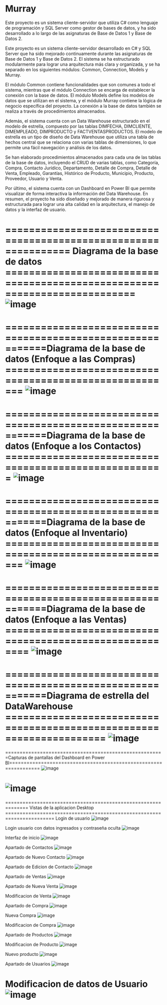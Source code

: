 # Murray

Este proyecto es un sistema cliente-servidor que utiliza C# como lenguaje de programación y SQL Server como gestor de bases de datos, y ha sido desarrollado a lo largo de las asignaturas de Base de Datos 1 y Base de Datos 2. 

Este proyecto es un sistema cliente-servidor desarrollado en C# y SQL Server que ha sido mejorado continuamente durante las asignaturas de Base de Datos 1 y Base de Datos 2. El sistema se ha estructurado modularmente para lograr una arquitectura más clara y organizada, y se ha separado en los siguientes módulos: Common, Connection, Models y Murray.

El módulo Common contiene funcionalidades que son comunes a todo el sistema, mientras que el módulo Connection se encarga de establecer la conexión con la base de datos. El módulo Models define los modelos de datos que se utilizan en el sistema, y el módulo Murray contiene la lógica de negocio específica del proyecto. La conexión a la base de datos también se realiza a través de procedimientos almacenados.

Además, el sistema cuenta con un Data Warehouse estructurado en el modelo de estrella, compuesto por las tablas DIMFECHA, DIMCLIENTE, DIMEMPLEADO, DIMPRODUCTO y FACTVENTASPRODUCTOS. El modelo de estrella es un tipo de diseño de Data Warehouse que utiliza una tabla de hechos central que se relaciona con varias tablas de dimensiones, lo que permite una fácil navegación y análisis de los datos.

Se han elaborado procedimientos almacenados para cada una de las tablas de la base de datos, incluyendo el CRUD de varias tablas, como Categoría, Compra, Contacto Jurídico, Departamento, Detalle de Compra, Detalle de Venta, Empleado, Garantías, Histórico de Producto, Municipio, Producto, Proveedor, Usuario y Venta.

Por último, el sistema cuenta con un Dashboard en Power BI que permite visualizar de forma interactiva la información del Data Warehouse. En resumen, el proyecto ha sido diseñado y mejorado de manera rigurosa y estructurada para lograr una alta calidad en la arquitectura, el manejo de datos y la interfaz de usuario.

=============================================================== Diagrama de la base de datos ==========================================================================
![image](https://user-images.githubusercontent.com/80351751/220812098-01eeca01-b820-447b-aed8-e346cc82c1ef.png)
=======================================================================================================================================================================

===========================================================Diagrama de la base de datos (Enfoque a las Compras) =======================================================
![image](https://user-images.githubusercontent.com/80351751/220812369-13a1dce9-b0ad-4f6a-89bf-5bd6272f213b.png)
=======================================================================================================================================================================

===========================================================Diagrama de la base de datos (Enfoque a los Contactos) =====================================================
![image](https://user-images.githubusercontent.com/80351751/220812423-fc361d32-2a4f-405f-b6fb-978e1bb459b8.png)
=======================================================================================================================================================================

===========================================================Diagrama de la base de datos (Enfoque al Inventario) =======================================================
![image](https://user-images.githubusercontent.com/80351751/220812527-3ff9f5f3-1d67-4300-8ee7-3ed315fa004c.png)
=======================================================================================================================================================================

===========================================================Diagrama de la base de datos (Enfoque a las Ventas) ========================================================
![image](https://user-images.githubusercontent.com/80351751/220812609-69bd5ca4-6b11-4e64-824b-9c1e1b48523e.png)
=======================================================================================================================================================================

===========================================================Diagrama de estrella del DataWarehouse =====================================================================
![image](https://user-images.githubusercontent.com/80351751/220812734-bf009129-fd05-4460-89ee-2ad3f86e5806.png)
=======================================================================================================================================================================

=======================================================Capturas de pantallas del Dashboard en Power BI=================================================================
![image](https://user-images.githubusercontent.com/80351751/220813123-3cb4ba1c-8d35-41b0-8c77-2b9596dd747e.png)

![image](https://user-images.githubusercontent.com/80351751/220813174-9167bd3b-c0ce-4af9-9215-d9d9210ad4ff.png)
=======================================================================================================================================================================

============================================================== Vistas de la aplicacion Desktop =======================================================================
Login de usuario
![image](https://user-images.githubusercontent.com/80351751/220813369-3ca2373d-05a5-4895-9807-414440b5412f.png)

Login usuario con datos ingresados y contraseña oculta
![image](https://user-images.githubusercontent.com/80351751/220813440-eab79cb5-6671-4747-b893-4e66bb0cf29d.png)

Interfaz de inicio
![image](https://user-images.githubusercontent.com/80351751/220813491-ad951b86-e976-4065-af32-dcc58777bc02.png)

Apartado de Contactos
![image](https://user-images.githubusercontent.com/80351751/220813519-34099bbb-873d-434d-abff-9c7578906917.png)

Apartado de Nuevo Contacto
![image](https://user-images.githubusercontent.com/80351751/220813553-d3f91571-f5ec-4d0e-b2f6-c13a05ac53a3.png)

Apartado de Edicion de Contacto
![image](https://user-images.githubusercontent.com/80351751/220813602-88072e9f-55e3-4b48-b7e6-378df3fee846.png)

Apartado de Ventas
![image](https://user-images.githubusercontent.com/80351751/220813613-02d22e42-7b63-494f-9855-83bc9c996ab7.png)

Apartado de Nueva Venta
![image](https://user-images.githubusercontent.com/80351751/220813701-68aa39b0-c35e-4fff-a3c9-b3e189cc24ee.png)

Modificacion de Venta
![image](https://user-images.githubusercontent.com/80351751/220813788-eef960fb-68ea-4a1d-bb4c-5b80cca6fe22.png)

Apartado de Compra
![image](https://user-images.githubusercontent.com/80351751/220813817-1f55ae05-abb6-4115-ac36-7ec48629ae61.png)

Nueva Compra
![image](https://user-images.githubusercontent.com/80351751/220813842-4f2ea356-4b52-44a4-8428-82bf07fddc45.png)

Modificacion de Compra
![image](https://user-images.githubusercontent.com/80351751/220813863-4f664dbf-6193-44a8-be83-456ac5841a4a.png)

Apartado de Productos
![image](https://user-images.githubusercontent.com/80351751/220813890-c3e7483f-8baa-4868-8d9d-446344bc92df.png)

Modificacion de Producto
![image](https://user-images.githubusercontent.com/80351751/220813915-83e73bb8-dbba-49ac-8425-82cabccb7d3d.png)

Nuevo producto
![image](https://user-images.githubusercontent.com/80351751/220813942-3e1bc2ab-9703-4746-be25-c11059d3a190.png)

Apartado de Usuarios
![image](https://user-images.githubusercontent.com/80351751/220813970-c956e15f-b45a-48e0-9d1a-222f5cedc0e6.png)

Modificacion de datos de Usuario
![image](https://user-images.githubusercontent.com/80351751/220814013-0d86db42-5fe2-4eae-9e7b-6e522efbcf7f.png)
=======================================================================================================================================================================
